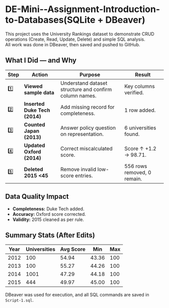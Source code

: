 # DE-Mini--Assignment-Introduction-to-Databases(SQLite + DBeaver)

This project uses the University Rankings dataset to demonstrate CRUD operations (Create, Read, Update, Delete) and simple SQL analysis.  
All work was done in DBeaver, then saved and pushed to GitHub.

## What I Did — and Why

| Step | Action | Purpose | Result |
|------|---------|----------|---------|
| 1️⃣ | **Viewed sample data** | Understand dataset structure and confirm column names. | Key columns verified. |
| 2️⃣ | **Inserted Duke Tech (2014)** | Add missing record for completeness. | 1 row added. |
| 3️⃣ | **Counted Japan (2013)** | Answer policy question on representation. | 6 universities found. |
| 4️⃣ | **Updated Oxford (2014)** | Correct miscalculated score. | Score ↑ +1.2 → 98.71. |
| 5️⃣ | **Deleted 2015 <45** | Remove invalid low-score entries. | 556 rows removed, 0 remain. |

## Data Quality Impact
- **Completeness:** Duke Tech added.  
- **Accuracy:** Oxford score corrected.  
- **Validity:** 2015 cleaned as per rule.

## Summary Stats (After Edits)
| Year | Universities | Avg Score | Min | Max |
|------|---------------|-----------|-----|-----|
| 2012 | 100 | 54.94 | 43.36 | 100 |
| 2013 | 100 | 55.27 | 44.26 | 100 |
| 2014 | 1001 | 47.29 | 44.18 | 100 |
| 2015 | 444 | 49.97 | 45.00 | 100 |

DBeaver was used for execution, and all SQL commands are saved in `Script-1.sql`.